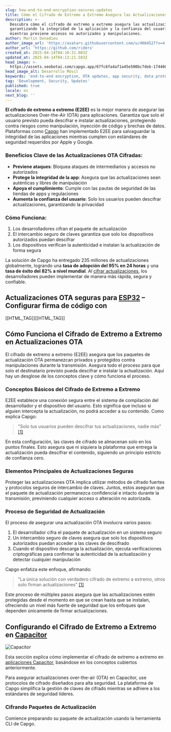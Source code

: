 ```yaml
---
slug: how-end-to-end-encryption-secures-updates
title: Cómo el Cifrado de Extremo a Extremo Asegura las Actualizaciones
description: >-
  Descubra cómo el cifrado de extremo a extremo asegura las actualizaciones OTA,
  garantizando la integridad de la aplicación y la confianza del usuario
  mientras previene accesos no autorizados y manipulaciones.
author: Martin Donadieu
author_image_url: 'https://avatars.githubusercontent.com/u/4084527?v=4'
author_url: 'https://github.com/riderx'
created_at: 2025-04-14T04:10:31.003Z
updated_at: 2025-04-14T04:13:21.503Z
head_image: >-
  https://assets.seobotai.com/capgo.app/67fc6fa4af1a45e500bc7deb-1744604001503.jpg
head_image_alt: Desarrollo Móvil
keywords: 'end-to-end encryption, OTA updates, app security, data protection, user trust'
tag: 'Development, Security, Updates'
published: true
locale: es
next_blog: ''
---
```


**El cifrado de extremo a extremo (E2EE)** es la mejor manera de asegurar las actualizaciones Over-the-Air (OTA) para aplicaciones. Garantiza que solo el usuario previsto pueda descifrar e instalar actualizaciones, protegiendo contra riesgos como manipulación, inyección de código y brechas de datos. Plataformas como [Capgo](https://capgoapp/) han implementado E2EE para salvaguardar la integridad de las aplicaciones mientras cumplen con estándares de seguridad requeridos por Apple y Google.

### Beneficios Clave de las Actualizaciones OTA Cifradas:

- **Previene ataques**: Bloquea ataques de intermediarios y accesos no autorizados
- **Protege la integridad de la app**: Asegura que las actualizaciones sean auténticas y libres de manipulación
- **Apoya el cumplimiento**: Cumple con las pautas de seguridad de las tiendas de apps y regulaciones
- **Aumenta la confianza del usuario**: Solo los usuarios pueden descifrar actualizaciones, garantizando la privacidad

### Cómo Funciona:

1. Los desarrolladores cifran el paquete de actualización
2. El intercambio seguro de claves garantiza que solo los dispositivos autorizados puedan descifrar
3. Los dispositivos verifican la autenticidad e instalan la actualización de forma segura

La solución de Capgo ha entregado 235 millones de actualizaciones globalmente, logrando una **tasa de adopción del 95% en 24 horas** y una **tasa de éxito del 82% a nivel mundial**. Al [cifrar actualizaciones](https://capgoapp/blog/introducing-end-to-end-security-to-capacitor-updater-with-code-signing/), los desarrolladores pueden implementar de manera más rápida, segura y confiable.

## Actualizaciones OTA seguras para [ESP32](https://enwikipediaorg/wiki/ESP32) – Configurar firma de código con

[[HTML_TAG]][[HTML_TAG]]

## Cómo Funciona el Cifrado de Extremo a Extremo en Actualizaciones OTA

El cifrado de extremo a extremo (E2EE) asegura que los paquetes de actualización OTA permanezcan privados y protegidos contra manipulaciones durante la transmisión. Asegura todo el proceso para que solo el destinatario previsto pueda descifrar e instalar la actualización. Aquí hay un desglose de los conceptos clave y cómo funciona el proceso.

### Conceptos Básicos del Cifrado de Extremo a Extremo

E2EE establece una conexión segura entre el sistema de compilación del desarrollador y el dispositivo del usuario. Esto significa que incluso si alguien intercepta la actualización, no podrá acceder a su contenido. Como explica Capgo:

> "Solo tus usuarios pueden descifrar tus actualizaciones, nadie más" [\[1\]](https://capgoapp/)

En esta configuración, las claves de cifrado se almacenan solo en los puntos finales. Esto asegura que ni siquiera la plataforma que entrega la actualización pueda descifrar el contenido, siguiendo un principio estricto de confianza cero.

### Elementos Principales de Actualizaciones Seguras

Proteger las actualizaciones OTA implica utilizar métodos de cifrado fuertes y protocolos seguros de intercambio de claves. Juntos, estos aseguran que el paquete de actualización permanezca confidencial e intacto durante la transmisión, previniendo cualquier acceso o alteración no autorizada.

### Proceso de Seguridad de Actualización

El proceso de asegurar una actualización OTA involucra varios pasos:

1. El desarrollador cifra el paquete de actualización en un sistema seguro
2. Un intercambio seguro de claves asegura que solo los dispositivos autorizados puedan acceder a las claves de descifrado
3. Cuando el dispositivo descarga la actualización, ejecuta verificaciones criptográficas para confirmar la autenticidad de la actualización y detectar cualquier manipulación

Capgo enfatiza este enfoque, afirmando:

> "La única solución con verdadero cifrado de extremo a extremo, otros solo firman actualizaciones" [\[1\]](https://capgoapp/)

Este proceso de múltiples pasos asegura que las actualizaciones estén protegidas desde el momento en que se crean hasta que se instalan, ofreciendo un nivel más fuerte de seguridad que los enfoques que dependen únicamente de firmar actualizaciones.

## Configurando el Cifrado de Extremo a Extremo en [Capacitor](https://capacitorjscom/)

![Capacitor](https://assetsseobotaicom/capgoapp/67fc6fa4af1a45e500bc7deb/7e137b9b90adb3934b29b03381f213c1jpg)

Esta sección explica cómo implementar el cifrado de extremo a extremo en [aplicaciones Capacitor](https://capgoapp/blog/capacitor-comprehensive-guide/), basándose en los conceptos cubiertos anteriormente.

Para asegurar actualizaciones over-the-air (OTA) en Capacitor, use protocolos de cifrado diseñados para alta seguridad. La plataforma de Capgo simplifica la gestión de claves de cifrado mientras se adhiere a los estándares de seguridad líderes.

### Cifrando Paquetes de Actualización

Comience preparando su paquete de actualización usando la herramienta CLI de Capgo.